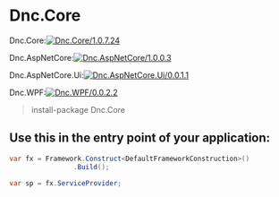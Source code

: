 ﻿Dnc.Core
===

Dnc.Core:[![Dnc.Core/1.0.7.24](https://img.shields.io/badge/nuget-1.0.7.24-blue.svg)](https://www.nuget.org/packages/Dnc.Core/1.0.7.24)

Dnc.AspNetCore:[![Dnc.AspNetCore/1.0.0.3](https://img.shields.io/badge/nuget-1.0.0.3-blue.svg)](https://www.nuget.org/packages/Dnc.AspNetCore/1.0.0.3)

Dnc.AspNetCore.Ui:[![Dnc.AspNetCore.Ui/0.0.1.1](https://img.shields.io/badge/nuget-0.0.1.1-blue.svg)](https://www.nuget.org/packages/Dnc.AspNetCore.Ui/0.0.1.1)

Dnc.WPF:[![Dnc.WPF/0.0.2.2](https://img.shields.io/badge/nuget-0.0.2.1-blue.svg)](https://www.nuget.org/packages/Dnc.WPF/0.0.2.2)

> install-package Dnc.Core


## Use this in the entry point of your application: 

```c#
var fx = Framework.Construct<DefaultFrameworkConstruction>()
                .Build();

var sp = fx.ServiceProvider;
```


